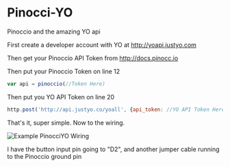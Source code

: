 Pinocci-YO
=========
Pinoccio and the amazing YO api

First create a developer account with YO at http://yoapi.justyo.com

Then get your Pinoccio API Token from http://docs.pinocc.io

Then put your Pinoccio Token on line 12

```js
var api = pinoccio(//Token Here)
```

Then put you YO API Token on line 20

```js
http.post('http://api.justyo.co/yoall', {api_token: //YO API Token Here}); 
```

That's it, super simple. Now to the wiring. 

![Example PinocciYO Wiring](http://imgur.com/hgORkUD.jpg "Example PinocciYO Wiring")

I have the button input pin going to "D2", and another jumper cable running to the Pinoccio ground pin
